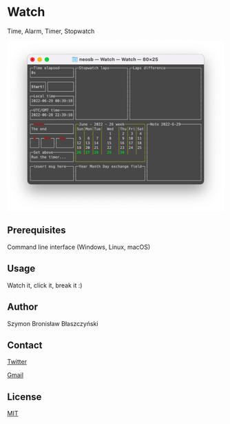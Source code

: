 # Watch
Time, Alarm, Timer, Stopwatch

![Screenshot of Watch command line app](Screenshot.png "Watch")

## Prerequisites

Command line interface (Windows, Linux, macOS)

## Usage

Watch it, click it, break it :)

## Author

Szymon Bronisław Błaszczyński

## Contact

[Twitter](https://twitter.com/mathsecondname)

[Gmail](mailto:museyoucoulduse@gmail.com)

## License

[MIT](https://choosealicense.com/licenses/mit/)
